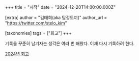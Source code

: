 +++
title = "시작"
date = "2024-12-20T14:00:00.000Z"

[extra]
author = "김태희(aka 탐정토끼)"
author_url = "https://twitter.com/stelo_kim"

[taxonomies]
tags = ["회고"]
+++

기록을 꾸준히 남기자는 생각은 여러 번 해왔다. 이제 다시 기록하려 한다.

<!-- more -->

[2024년 회고](/2024)
